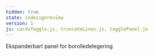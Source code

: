 ```yaml
---
hidden: true
state: indesignreview
version: 1
js: cardsToggle.js, truncateLines.js, togglePanel.js
---
```


Ekspanderbart panel for borolledelegering